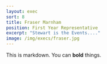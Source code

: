 ```yaml
---
layout: exec
sort: 8
title: Fraser Marnham
position: First Year Representative
excerpt: "Stewart is the Events...."
image: /img/execs/fraser.jpg
---
```


This is markdown. You can **bold** things.